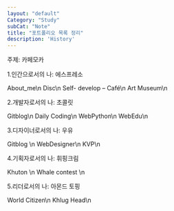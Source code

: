 ```yaml
---
layout: "default"
Category: "Study"
subCat: "Note"
title: "포트폴리오 목록 정리"
description: 'History'
---
```


주제: 카페모카

1.인간으로서의 나: 에스프레소

About_me\n
Disc\n
Self- develop – Café\n
Art Museum\n

2.개발자로서의 나: 초콜릿

Gitblog\n
Daily Coding\n
WebPython\n
WebEdu\n

3.디자이너로서의 나: 우유

Gitblog \n
WebDesigner\n
KVP\n

4.기획자로서의 나: 휘핑크림

Khuton \n
Whale contest \n

5.리더로서의 나: 아몬드 토핑

World Citizen\n
Khlug Head\n
